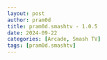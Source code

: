 ```yaml
---
layout: post
author: pram0d
title: pram0d.smashtv - 1.0.5
date: 2024-09-22
categories: [Arcade, Smash TV]
tags: [pram0d.smashtv]
---
```


